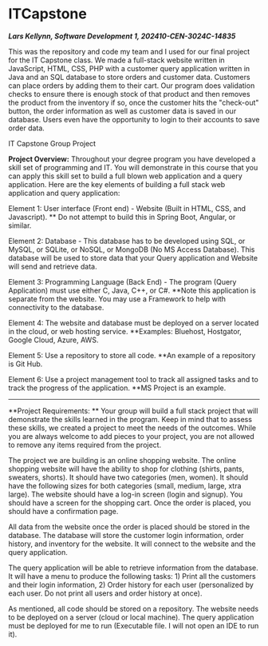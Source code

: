 # ITCapstone


*****Lars Kellynn, Software Development 1, 202410-CEN-3024C-14835*****

This was the repository and code my team and I used for our final project for the IT Capstone class. We made a full-stack website written in JavaScript, HTML, CSS, PHP with a customer query application written in Java and an SQL database to store orders and customer data.
Customers can place orders by adding them to their cart. Our program does validation checks to ensure there is enough stock of that product and then removes the product from the inventory if so, once the customer hits the "check-out" button, the order information as well as customer data is saved in our database. Users even have the opportunity to login to their accounts to save order data.



IT Capstone Group Project


**Project Overview:** 
Throughout your degree program you have developed a skill set of programming and IT.  You will demonstrate in this course that you can apply this skill set to build a full blown web application and a query application.  Here are the key elements of building a full stack web application and query application:

Element 1: User interface (Front end) - Website (Built in HTML, CSS, and Javascript). ** Do not attempt to build this in Spring Boot, Angular, or similar.

Element 2: Database - This database has to be developed using SQL, or MySQL, or SQLite, or NoSQL, or MongoDB  (No MS Access Database).  This database will be used to store data that your Query application and Website will send and retrieve data.

Element 3: Programming Language (Back End) - The program (Query Application) must use either C, Java, C++, or C#.  **Note this application is separate from the website.  You may use a Framework to help with connectivity to the database.

Element 4: The website and database must be deployed on a server located in the cloud, or web hosting service.  **Examples: Bluehost, Hostgator, Google Cloud, Azure, AWS.

Element 5: Use a repository to store all code.  **An example of a repository is Git Hub.  

Element 6: Use a project management tool to track all assigned tasks and to track the progress of the application. **MS Project is an example.

-----------------------------------------------------------------------------------------------------------------------------------------------------------

**Project Requirements: **
Your group will build a full stack project that will demonstrate the skills learned in the program.  Keep in mind that to assess these skills, we created a project to meet the needs of the outcomes.  While you are always welcome to add pieces to your project, you are not allowed to remove any items required from the project. 

The project we are building is an online shopping website.  The online shopping website will have the ability to shop for clothing (shirts, pants, sweaters, shorts).  It should have two categories (men, women).  It should have the following sizes for both categories (small, medium, large, xtra large).  The website should have a log-in screen (login and signup).  You should have a screen for the shopping cart.  Once the order is placed, you should have a confirmation page.  

All data from the website once the order is placed should be stored in the database.  The database will store the customer login information, order history, and inventory for the website.  It will connect to the website and the query application.

The query application will be able to retrieve information from the database.  It will have a menu to produce the following tasks: 1) Print all the customers and their login information, 2) Order history for each user (personalized by each user. Do not print all users and order history at once).

As mentioned, all code should be stored on a repository.  The website needs to be deployed on a server (cloud or local machine).  The query application must be deployed for me to run (Executable file.  I will not open an IDE to run it).  
